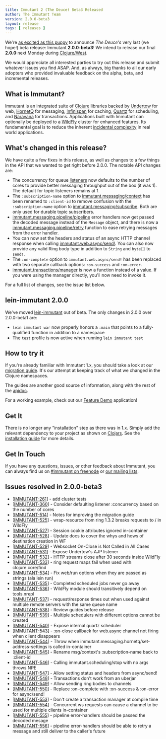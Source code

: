 ```yaml
---
title: Immutant 2 (The Deuce) Beta3 Released
author: The Immutant Team
version: 2.0.0-beta3
layout: release
tags: [ releases ]
---
```


We're
[as excited as this puppy](https://www.youtube.com/watch?v=rncPvrUCvBE)
to announce *The Deuce's* very last (we hope!) beta release: Immutant
**2.0.0-beta3**! We intend to release our final **2.0.0** next Monday
during [Clojure/West](http://clojurewest.org/).

We would appreciate all interested parties to try out this release and
submit whatever issues you find ASAP. And, as always, big thanks to
all our early adopters who provided invaluable feedback on the alpha,
beta, and incremental releases.

## What is Immutant?

Immutant is an integrated suite of [Clojure](http://clojure.org)
libraries backed by [Undertow] for web, [HornetQ] for messaging,
[Infinispan] for caching, [Quartz] for scheduling, and [Narayana] for
transactions. Applications built with Immutant can optionally be
deployed to a [WildFly] cluster for enhanced features. Its fundamental
goal is to reduce the inherent
[incidental complexity](http://en.wikipedia.org/wiki/Accidental_complexity)
in real world applications.

## What's changed in this release?

We have quite a few fixes in this release, as well as changes to a few
things in the API that we wanted to get right before 2.0.0. The
notable API changes are:

* The concurrency for queue [listeners] now defaults to the number of
  cores to provide better messaging throughput out of the box (it was
  1). The default for topic listeners remains at 1.
* The `:subscription-name` option to [immutant.messaging/context] has
  been renamed to `:client-id` to remove confusion with the
  `:subscription-name` option to [immutant.messaging/subscribe]. Both
  are only used for durable topic subscribers.
* [immutant.messaging.pipeline/pipeline] error handlers now get passed
  the decoded message instead of the `Message` object, and there is
  now a [immutant.messaging.pipeline/retry] function to ease
  retrying messages from the error handler.
* You can now set the headers and status of an async HTTP channel
  response when calling [immutant.web.async/send!]. You can also now
  provide any valid Ring body type in addition to `String` and
  `byte[]` to `send!`.
* The `:on-complete` option to `immutant.web.async/send!` has been
  replaced with two separate callback options: `:on-success` and
  `:on-error`.
* [immutant.transactions/manager] is now a function instead of a
  value. If you were using the manager directly, you'll now need to
  invoke it.

For a full list of changes, see the issue list below.

## lein-immutant 2.0.0

We've moved [lein-immutant] out of beta. The only changes in 2.0.0
over 2.0.0-beta1 are:

* `lein immutant war` now properly honors a `:main` that points to a
  fully-qualified function in addition to a namespace
* The `test` profile is now active when running `lein immutant test`

## How to try it

If you're already familiar with Immutant 1.x, you should take a look
at our [migration guide]. It's our attempt at keeping track of what we
changed in the Clojure namespaces.

The guides are another good source of information, along with the
rest of the [apidoc].

For a working example, check out our [Feature Demo] application!

## Get It

There is no longer any "installation" step as there was in 1.x. Simply
add the relevant dependency to your project as shown on [Clojars]. See
the [installation guide] for more details.

## Get In Touch

If you have any questions, issues, or other feedback about Immutant,
you can always find us on [#immutant on freenode](/community/) or
[our mailing lists](/community/mailing_lists).


## Issues resolved in 2.0.0-beta3

<ul>
<li>[<a href='https://issues.jboss.org/browse/IMMUTANT-261'>IMMUTANT-261</a>] -         add cluster tests</li>
<li>[<a href='https://issues.jboss.org/browse/IMMUTANT-360'>IMMUTANT-360</a>] -         Consider defaulting listener :concurrency based on the number of cores</li>
<li>[<a href='https://issues.jboss.org/browse/IMMUTANT-514'>IMMUTANT-514</a>] -         Notes for improving the migration guide</li>
<li>[<a href='https://issues.jboss.org/browse/IMMUTANT-525'>IMMUTANT-525</a>] -         wrap-resource from ring 1.3.2 breaks requests to / in WildFly</li>
<li>[<a href='https://issues.jboss.org/browse/IMMUTANT-527'>IMMUTANT-527</a>] -         Session cookie attributes ignored in-container</li>
<li>[<a href='https://issues.jboss.org/browse/IMMUTANT-528'>IMMUTANT-528</a>] -         Update docs to cover the whys and hows of destination creation in WF</li>
<li>[<a href='https://issues.jboss.org/browse/IMMUTANT-529'>IMMUTANT-529</a>] -         Websocket On-Close is Not Called in All Cases</li>
<li>[<a href='https://issues.jboss.org/browse/IMMUTANT-531'>IMMUTANT-531</a>] -         Expose Undertow&#39;s AJP listener</li>
<li>[<a href='https://issues.jboss.org/browse/IMMUTANT-532'>IMMUTANT-532</a>] -         HTTP streams close after 30 seconds inside WildFly</li>
<li>[<a href='https://issues.jboss.org/browse/IMMUTANT-533'>IMMUTANT-533</a>] -         ring request maps fail when used with clojure.core/find</li>
<li>[<a href='https://issues.jboss.org/browse/IMMUTANT-534'>IMMUTANT-534</a>] -         Fix web/run options when they are passed as strings (ala lein run)</li>
<li>[<a href='https://issues.jboss.org/browse/IMMUTANT-535'>IMMUTANT-535</a>] -         Completed scheduled jobs never go away</li>
<li>[<a href='https://issues.jboss.org/browse/IMMUTANT-536'>IMMUTANT-536</a>] -         WildFly module should transitively depend on tools.nrepl</li>
<li>[<a href='https://issues.jboss.org/browse/IMMUTANT-537'>IMMUTANT-537</a>] -         request/response times out when used against multiple remote servers with the same queue name</li>
<li>[<a href='https://issues.jboss.org/browse/IMMUTANT-538'>IMMUTANT-538</a>] -         Review guides before release</li>
<li>[<a href='https://issues.jboss.org/browse/IMMUTANT-539'>IMMUTANT-539</a>] -         Multiple schedulers with different options cannot be created</li>
<li>[<a href='https://issues.jboss.org/browse/IMMUTANT-540'>IMMUTANT-540</a>] -         Expose internal quartz scheduler</li>
<li>[<a href='https://issues.jboss.org/browse/IMMUTANT-543'>IMMUTANT-543</a>] -         :on-close callback for web.async channel not firing when client disappears</li>
<li>[<a href='https://issues.jboss.org/browse/IMMUTANT-544'>IMMUTANT-544</a>] -         Throw when immutant.messaging.hornetq/set-address-settings is called in-container</li>
<li>[<a href='https://issues.jboss.org/browse/IMMUTANT-545'>IMMUTANT-545</a>] -         Rename msg/context&#39;s :subscription-name back to :client-id</li>
<li>[<a href='https://issues.jboss.org/browse/IMMUTANT-546'>IMMUTANT-546</a>] -         Calling immutant.scheduling/stop with no args throws NPE</li>
<li>[<a href='https://issues.jboss.org/browse/IMMUTANT-547'>IMMUTANT-547</a>] -         Allow setting status and headers from async/send!</li>
<li>[<a href='https://issues.jboss.org/browse/IMMUTANT-548'>IMMUTANT-548</a>] -         Transactions don&#39;t work from an uberjar</li>
<li>[<a href='https://issues.jboss.org/browse/IMMUTANT-549'>IMMUTANT-549</a>] -         Allow sending ring bodies to channels</li>
<li>[<a href='https://issues.jboss.org/browse/IMMUTANT-550'>IMMUTANT-550</a>] -         Replace :on-complete with :on-success &amp; :on-error for async/send!</li>
<li>[<a href='https://issues.jboss.org/browse/IMMUTANT-553'>IMMUTANT-553</a>] -         Don&#39;t create a transaction manager at compile time</li>
<li>[<a href='https://issues.jboss.org/browse/IMMUTANT-554'>IMMUTANT-554</a>] -         Concurrent ws requests can cause a channel to be used for multiple clients in-container</li>
<li>[<a href='https://issues.jboss.org/browse/IMMUTANT-555'>IMMUTANT-555</a>] -         pipeline error-handlers should be passed the decoded mesage</li>
<li>[<a href='https://issues.jboss.org/browse/IMMUTANT-556'>IMMUTANT-556</a>] -         pipeline error-handlers should be able to retry a message and still deliver to the caller&#39;s future</li>
</ul>

[Clojars]: https://clojars.org/org.immutant/immutant
[apidoc]: /documentation/2.0.0-beta3/apidoc/
[migration guide]: /documentation/2.0.0-beta3/apidoc/guide-migration.html
[installation guide]: /documentation/2.0.0-beta3/apidoc/guide-installation.html
[WildFly]: http://wildfly.org/
[Feature Demo]: https://github.com/immutant/feature-demo
[Infinispan]: http://infinispan.org
[HornetQ]: http://hornetq.org
[Undertow]: http://undertow.io
[Quartz]: http://quartz-scheduler.org/
[current issues]: https://issues.jboss.org/browse/IMMUTANT
[Narayana]: http://www.jboss.org/narayana
[listeners]: /documentation/2.0.0-beta3/apidoc/immutant.messaging.html#var-listen
[immutant.messaging/context]: /documentation/2.0.0-beta3/apidoc/immutant.messaging.html#var-context
[immutant.messaging/subscribe]: /documentation/2.0.0-beta3/apidoc/immutant.messaging.html#var-subscribe
[immutant.messaging.pipeline/pipeline]: /documentation/2.0.0-beta3/apidoc/immutant.messaging.pipeline.html#var-pipeline
[immutant.messaging.pipeline/retry]: /documentation/2.0.0-beta3/apidoc/immutant.messaging.pipeline.html#var-retry
[immutant.web.async/send!]: /documentation/2.0.0-beta3/apidoc/immutant.web.async.html#var-send.21
[immutant.transactions/manager]: /documentation/2.0.0-beta3/apidoc/immutant.transactions.html#var-manager
[lein-immutant]: https://github.com/immutant/lein-immutant/

